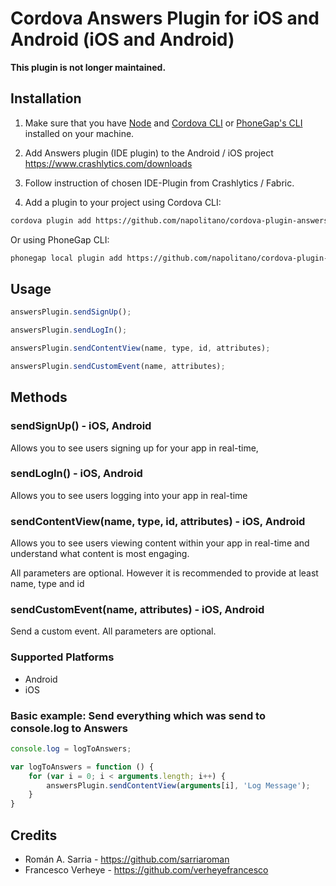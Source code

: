 # Cordova Answers Plugin for iOS and Android (iOS and Android)

__This plugin is not longer maintained.__

## Installation

1) Make sure that you have [Node](http://nodejs.org/) and [Cordova CLI](https://github.com/apache/cordova-cli) or [PhoneGap's CLI](https://github.com/mwbrooks/phonegap-cli) installed on your machine.

2) Add Answers plugin (IDE plugin) to the Android / iOS project
https://www.crashlytics.com/downloads

3) Follow instruction of chosen IDE-Plugin from Crashlytics / Fabric.

4) Add a plugin to your project using Cordova CLI:

```bash
cordova plugin add https://github.com/napolitano/cordova-plugin-answers
```
Or using PhoneGap CLI:

```bash
phonegap local plugin add https://github.com/napolitano/cordova-plugin-answers
```

## Usage

```js
answersPlugin.sendSignUp();
```

```js
answersPlugin.sendLogIn();
```

```js
answersPlugin.sendContentView(name, type, id, attributes);
```

```js
answersPlugin.sendCustomEvent(name, attributes);
```

## Methods

### sendSignUp() - iOS, Android
Allows you to see users signing up for your app in real-time,

### sendLogIn() - iOS, Android
Allows you to see users logging into your app in real-time

### sendContentView(name, type, id, attributes) - iOS, Android
Allows you to see users viewing content within your app in real-time and understand what content is most engaging.

All parameters are optional. However it is recommended to provide at least name, type and id

### sendCustomEvent(name, attributes) - iOS, Android
Send a custom event. All parameters are optional. 

### Supported Platforms

- Android
- iOS


### Basic example: Send everything which was send to console.log to Answers

```js
console.log = logToAnswers;

var logToAnswers = function () {
    for (var i = 0; i < arguments.length; i++) {
        answersPlugin.sendContentView(arguments[i], 'Log Message');
    }
}
```

## Credits

- Román A. Sarria - https://github.com/sarriaroman
- Francesco Verheye - https://github.com/verheyefrancesco

